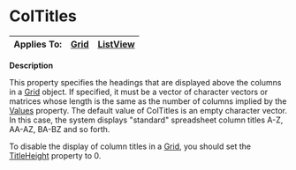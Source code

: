




<h1 class="heading"><span class="name">ColTitles</span></h1>

| Applies To: | [Grid](../a-z/grid.md) | [ListView](../a-z/listview.md) |
| --- | --- | ---  |


**Description**


This property specifies the headings that are displayed above the columns in a [Grid](../a-z/grid.md) object. If specified, it must be a vector of character vectors or matrices whose length is the same as the number of columns implied by the [Values](../a-z/values.md) property. The default value of ColTitles is an empty character vector. In this case, the system displays "standard" spreadsheet column titles A-Z, AA-AZ, BA-BZ and so forth.


To disable the display of column titles in a [Grid](../a-z/grid.md), you should set the [TitleHeight](../a-z/titleheight.md) property to 0.



